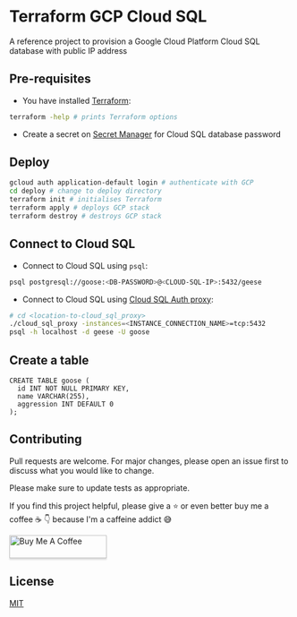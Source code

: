 # Terraform GCP Cloud SQL

A reference project to provision a Google Cloud Platform Cloud SQL database with public IP address

## Pre-requisites

- You have installed [Terraform](https://learn.hashicorp.com/tutorials/terraform/install-cli):

```bash
terraform -help # prints Terraform options
```

- Create a secret on [Secret Manager](https://cloud.google.com/secret-manager) for Cloud SQL database password

## Deploy

```bash
gcloud auth application-default login # authenticate with GCP
cd deploy # change to deploy directory
terraform init # initialises Terraform
terraform apply # deploys GCP stack
terraform destroy # destroys GCP stack
```

## Connect to Cloud SQL

- Connect to Cloud SQL using `psql`:

```bash
psql postgresql://goose:<DB-PASSWORD>@<CLOUD-SQL-IP>:5432/geese
```

- Connect to Cloud SQL using [Cloud SQL Auth proxy](https://cloud.google.com/sql/docs/mysql/connect-instance-auth-proxy):

```bash
# cd <location-to-cloud_sql_proxy>
./cloud_sql_proxy -instances=<INSTANCE_CONNECTION_NAME>=tcp:5432
psql -h localhost -d geese -U goose
```

## Create a table

```
CREATE TABLE goose (
  id INT NOT NULL PRIMARY KEY,
  name VARCHAR(255),
  aggression INT DEFAULT 0
);
```

## Contributing

Pull requests are welcome. For major changes, please open an issue first to discuss what you would like to change.

Please make sure to update tests as appropriate.

If you find this project helpful, please give a :star: or even better buy me a coffee :coffee: :point_down: because I'm a caffeine addict :sweat_smile:

<a href="https://www.buymeacoffee.com/matlau" target="_blank"><img src="https://www.buymeacoffee.com/assets/img/custom_images/orange_img.png" alt="Buy Me A Coffee" style="height: 41px !important;width: 174px !important;box-shadow: 0px 3px 2px 0px rgba(190, 190, 190, 0.5) !important;-webkit-box-shadow: 0px 3px 2px 0px rgba(190, 190, 190, 0.5) !important;" ></a>

## License

[MIT](https://choosealicense.com/licenses/mit/)
